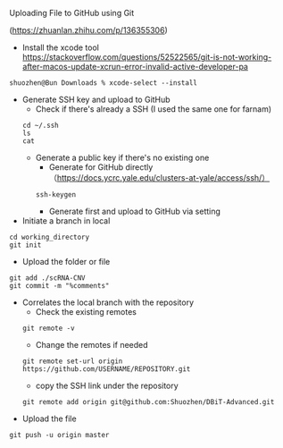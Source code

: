 Uploading File to GitHub using Git

(https://zhuanlan.zhihu.com/p/136355306)

- Install the xcode tool https://stackoverflow.com/questions/52522565/git-is-not-working-after-macos-update-xcrun-error-invalid-active-developer-pa
```
shuozhen@Bun Downloads % xcode-select --install
```
- Generate SSH key and upload to GitHub
  - Check if there's already a SSH (I used the same one for farnam)
  ```
  cd ~/.ssh
  ls
  cat 
  ```
  - Generate a public key if there's no existing one
    - Generate for GitHub directly （https://docs.ycrc.yale.edu/clusters-at-yale/access/ssh/）
    ```
    ssh-keygen
    ```
    - Generate first and upload to GitHub via setting
- Initiate a branch in local
```
cd working_directory
git init
```
- Upload the folder or file
```
git add ./scRNA-CNV 
git commit -m "%comments"
```
- Correlates the local branch with the repository
  - Check the existing remotes
  ```
  git remote -v
  ```
  - Change the remotes if needed
  ```
  git remote set-url origin https://github.com/USERNAME/REPOSITORY.git
  ```
  - copy the SSH link under the repository
  ```
  git remote add origin git@github.com:Shuozhen/DBiT-Advanced.git
  ```
- Upload the file
```
git push -u origin master
```
